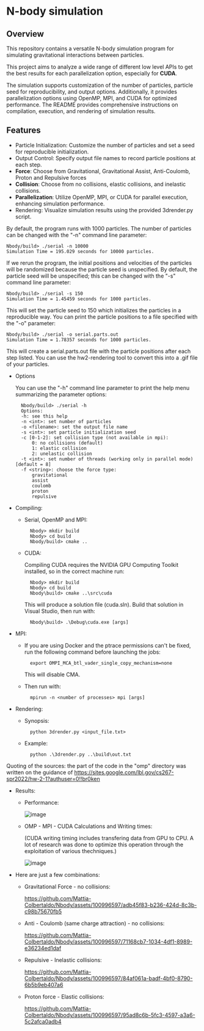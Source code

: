 # N-body simulation
## Overview
This repository contains a versatile N-body simulation program for simulating gravitational interactions between particles.

This project aims to analyze a wide range of different low level APIs to get the best results for each parallelization option, especially for **CUDA**.

The simulation supports customization of the number of particles, particle seed for reproducibility, and output options. Additionally, it provides parallelization options using OpenMP, MPI, and CUDA for optimized performance. The README provides comprehensive instructions on compilation, execution, and rendering of simulation results.

## Features
* Particle Initialization: Customize the number of particles and set a seed for reproducible initialization.
* Output Control: Specify output file names to record particle positions at each step.
* **Force**: Choose from Gravitational, Gravitational Assist, Anti-Coulomb, Proton and Repulsive forces
* **Collision**: Choose from no collisions, elastic collisions, and inelastic collisions.
* **Parallelization**: Utilize OpenMP, MPI, or CUDA for parallel execution, enhancing simulation performance.
* Rendering: Visualize simulation results using the provided 3drender.py script.

By default, the program runs with 1000 particles. The number of particles can be changed with the "-n" command line parameter:

    Nbody/build> ./serial -n 10000
    Simulation Time = 195.029 seconds for 10000 particles.

If we rerun the program, the initial positions and velocities of the particles will be randomized because the particle seed is unspecified. By default, the particle seed will be unspecified; this can be changed with the "-s" command line parameter:

    Nbody/build> ./serial -s 150
    Simulation Time = 1.45459 seconds for 1000 particles.

This will set the particle seed to 150 which initializes the particles in a reproducible way. You can print the particle positions to a file specified with the "-o" parameter:

    Nbody/build> ./serial -o serial.parts.out
    Simulation Time = 1.78357 seconds for 1000 particles.

This will create a serial.parts.out file with the particle positions after each step listed. You can use the hw2-rendering tool to convert this into a .gif file of your particles.

* Options

    You can use the "-h" command line parameter to print the help menu summarizing the parameter options:

        Nbody/build> ./serial -h
        Options:
        -h: see this help
        -n <int>: set number of particles
        -o <filename>: set the output file name
        -s <int>: set particle initialization seed
        -c [0-1-2]: set collision type (not available in mpi):
            0: no collisions (default)
            1: elastic collision
            2: unelastic collision
        -t <int>: set number of threads (working only in parallel mode) [default = 8]
        -f <string>: choose the force type:
            gravitational
            assist
            coulomb
            proton
            repulsive

* Compiling:
    * Serial, OpenMP and MPI:

            Nbody> mkdir build
            Nbody> cd build
            Nbody/build> cmake ..
    * CUDA:

        Compiling CUDA requires the NVIDIA GPU Computing Toolkit installed, so in the correct machine run:

            Nbody> mkdir build
            Nbody> cd build
            Nbody\build> cmake ..\src\cuda
        
        This will produce a solution file (cuda.sln). Build that solution in Visual Studio, then run with:

            Nbody\build> .\Debug\cuda.exe [args]

* MPI:
    
    * If you are using Docker and the ptrace permissions can't be fixed, run the following command before launching the jobs:

            export OMPI_MCA_btl_vader_single_copy_mechanism=none

        This will disable CMA.

    * Then run with:
        
            mpirun -n <number of processes> mpi [args]

* Rendering:

    * Synopsis:

            python 3drender.py <input_file.txt>

    * Example:
        
            python .\3drender.py ..\build\out.txt
            
 Quoting of the sources:
 the part of the code in the "omp" directory was written on the guidance of https://sites.google.com/lbl.gov/cs267-spr2022/hw-2-1?authuser=0!!br0ken
 
 * Results:

    * Performance:
    
        ![image](https://github.com/Mattia-Colbertaldo/Nbody/assets/100996597/83f33026-6599-4c32-afb9-ecbf5d1e7f84)
    
    * OMP - MPI - CUDA Calculations and Writing times:
      
      (CUDA writing timing includes transfering data from GPU to CPU. A lot of research was done to optimize this operation through the exploitation of various thechniques.)
    
        ![image](https://github.com/Mattia-Colbertaldo/Nbody/assets/100996597/69b71da5-edf2-45b6-8113-40dba77f45e5)

* Here are just a few combinations:
     
     * Gravitational Force - no collisions:

        https://github.com/Mattia-Colbertaldo/Nbody/assets/100996597/adb45f83-b236-424d-8c3b-c98b75670fb5
     
     * Anti - Coulomb (same charge attraction) - no collisions:
    

        https://github.com/Mattia-Colbertaldo/Nbody/assets/100996597/71168cb7-1034-4df1-8989-e36234ed1daf

     * Repulsive - Inelastic collisions:
    

        https://github.com/Mattia-Colbertaldo/Nbody/assets/100996597/84af061a-badf-4bf0-8790-6b5b9eb407a6

    * Proton force - Elastic collisions:
    

        https://github.com/Mattia-Colbertaldo/Nbody/assets/100996597/95ad8c6b-5fc3-4597-a3a6-5c2afca0adb4




     



